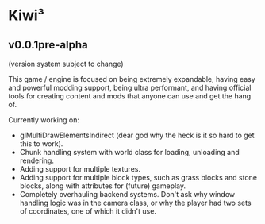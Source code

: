 # Kiwi³
## v0.0.1pre-alpha
(version system subject to change)


This game / engine is focused on being extremely expandable, having easy and powerful modding support, being ultra performant, and having official tools for creating content and mods that anyone can use and get the hang of.
<br/>

Currently working on:
- glMultiDrawElementsIndirect (dear god why the heck is it so hard to get this to work).
- Chunk handling system with world class for loading, unloading and rendering.
- Adding support for multiple textures.
- Adding support for multiple block types, such as grass blocks and stone blocks, along with attributes for (future) gameplay.
- Completely overhauling backend systems. Don't ask why window handling logic was in the camera class, or why the player had two sets of coordinates, one of which it didn't use.

